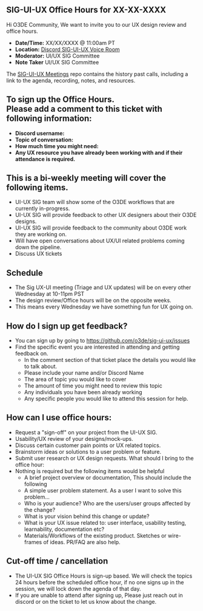 
## SIG-UI-UX Office Hours for XX-XX-XXXX

Hi O3DE Community,
We want to invite you to our UX design review and office hours. 

- **Date/Time:**  XX/XX/XXXX @ 11:00am PT
- **Location:** [Discord SIG-UI-UX Voice Room](https://discord.gg/Mc6jStmuMK)
- **Moderator:** UI/UX SIG Committee
- **Note Taker** UI/UX SIG Committee

The [SIG-UI-UX Meetings](https://github.com/o3de/sig-ui-ux/tree/main/meetings) repo contains the history past calls, including a link to the agenda, recording, notes, and resources.

## To sign up the Office Hours. <br>Please add a **comment** to this ticket with following information:
- **Discord username:**
- **Topic of conversation:**
- **How much time you might need:**
- **Any UX resource you have already been working with and if their attendance is required.**


##  This is a bi-weekly meeting will cover the following items.
- UI-UX SIG team will show some of the O3DE workflows that are currently in-progress.
- UI-UX SIG will provide feedback to other UX designers about their O3DE designs.
- UI-UX SIG will provide feedback to the community about O3DE work they are working on.
- Will have open conversations about UX/UI related problems coming down the pipeline.
- Discuss UX tickets


## Schedule
- The Sig UX-UI meeting (Triage and UX updates) will be on every other Wednesday at 10-11pm PST
- The design review/Office hours will be on the opposite weeks. 
- This means every Wednesday we have something fun for UX going on.


## How do I sign up get feedback?
- You can sign up by going to https://github.com/o3de/sig-ui-ux/issues 
- Find the specific event you are interested in attending and getting feedback on.
   - In the comment section of that ticket place the details you would like to talk about. 
   - Please include your name and/or Discord Name
   - The area of topic you would like to cover
   - The amount of time you might need to review this topic
   - Any individuals you have been already working
   - Any specific people you would like to attend this session for help.


## How can I use office hours:
- Request a "sign-off" on your project from the UI-UX SIG.
- Usability/UX review of your designs/mock-ups.
- Discuss certain customer pain points or UX related topics.
- Brainstorm ideas or solutions to a user problem or feature.
- Submit user research or UX design requests.
What should I bring to the office hour:
- Nothing is required but the following items would be helpful 
   - A brief project overview or documentation, This should include the following 
   - A simple user problem statement. As a user I want to solve this problem...
   - Who is your audience? Who are the users/user groups affected by the change?
   - What is your vision behind this change or update?
   - What is your UX issue related to: user interface, usability testing, learnability, documentation etc?
   - Materials/Workflows of the existing product. Sketches or wire-frames of ideas. PR/FAQ are also help.

## Cut-off time / cancellation 
- The UI-UX SIG Office Hours is sign-up based. We will check the topics 24 hours before the scheduled office hour, if no one signs up in the session, we will lock down the agenda of that day.
- If you are unable to attend after signing up, Please just reach out in discord or on the ticket to let us know about the change.

